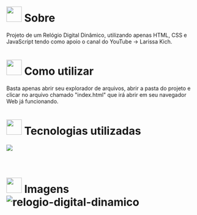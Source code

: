 # <img height="40" src="https://user-images.githubusercontent.com/84249945/219458363-0df46081-95bd-4878-a828-541457541cbd.png"/> Sobre
Projeto de um Relógio Digital Dinâmico, utilizando apenas HTML, CSS e JavaScript tendo como apoio o canal do YouTube -> Larissa Kich.
<br>

# <img height="40" src="https://user-images.githubusercontent.com/84249945/219471082-bba3510e-ee6d-4a6e-bf78-d7afc692043e.png"/> Como utilizar
Basta apenas abrir seu explorador de arquivos, abrir a pasta do projeto e clicar no arquivo chamado "index.html" que irá abrir em seu navegador Web já funcionando.<br>


# <img height="40" src="https://user-images.githubusercontent.com/84249945/219471565-77dd520e-41ee-41f8-8fb9-0e259535a867.png"/> Tecnologias utilizadas
<p>
  <a href="https://skillicons.dev">
    <img src="https://skillicons.dev/icons?i=html,css,js" />
  </a>
</p>
<br>

# <img height="40" src="https://user-images.githubusercontent.com/84249945/219472556-367952b0-d430-495e-87b9-3f4611bdab21.png" /> Imagens![relogio-digital-dinamico](https://github.com/LeonardoBig-BSI/relogio-digital-dinamico/assets/84250017/bf30a3d7-ca17-461f-9a22-5904697197ed)
